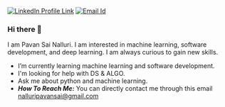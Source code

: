 [![LinkedIn Profile Link](https://github.com/arpit-dwivedi/arpit-dwivedi.github.io/raw/master/assets/img/Webp.net-resizeimage.png)](www.linkedin.com/in/pavan-sai-nalluri-95b256194) [![Email Id](https://github.com/arpit-dwivedi/arpit-dwivedi/raw/master/m1.png)](nalluripavansai@gmail.com)
### Hi there 👋
I am Pavan Sai Nalluri. I am interested in machine learning, software development, and deep learning. I am always curious to gain new skills.
* I’m currently learning machine learning and software development.
* I'm looking for help with DS & ALGO.
* Ask me about python and machine learning.
* ***How To Reach Me:*** You can directly contact me through this email nalluripavansai@gmail.com

<!--
**pavan3105/pavan3105** is a ✨ _special_ ✨ repository because its `README.md` (this file) appears on your GitHub profile.

